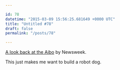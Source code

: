 ```yaml
---

id: 78
datetime: "2015-03-09 15:56:25.681649 +0000 UTC"
title: "Untitled #78"
draft: false
permalink: "/posts/78"

---
```


[A look back at the Aibo](http://www.newsweek.com/japans-robot-dogs-get-funerals-sony-looks-away-312192) by Newsweek.

This just makes me want to build a robot dog.
